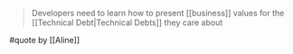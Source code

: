 > Developers need to learn how to present [[business]] values for the [[Technical Debt|Technical Debts]] they care about

#quote by [[Aline]]